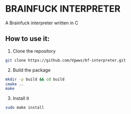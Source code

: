 # BRAINFUCK INTERPRETER
A Brainfuck interpreter written in C
## How to use it:
   1. Clone the repository
   ```sh
   git clone https://github.com/Vgwws/bf-interpreter.git
   ```
   2. Build the package
   ```sh
   mkdir -p build && cd build
   cmake ..
   make
   ```
   3. Install it
   ```sh
   sudo make install
   ```
